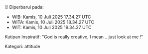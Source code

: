 ⏰ Diperbarui pada:
- WIB: Kamis, 10 Juli 2025 17.34.27 UTC
- WITA: Kamis, 10 Juli 2025 18.34.27 UTC
- WIT: Kamis, 10 Juli 2025 19.34.27 UTC

Kutipan Inspiratif:
"God is really creative, I mean ...just look at me !"


Kategori: attitude

